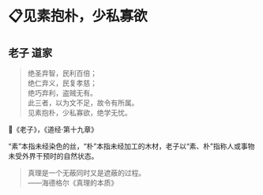 # 📋见素抱朴，少私寡欲  
## 老子 道家

> 绝圣弃智，民利百倍；  
> 绝仁弃义，民复孝慈；  
> 绝巧弃利，盗贼无有。  
> 此三者，以为文不足，故令有所属。  
> 见素抱朴，少私寡欲，绝学无忧。

📎《老子》，《道经·第十九章》

“素”本指未经染色的丝，“朴”本指未经加工的木材，老子以“素、朴”指称人或事物未受外界干预时的自然状态。

> 真理是一个无蔽同时又是遮蔽的过程。  
> ——海德格尔《真理的本质》
